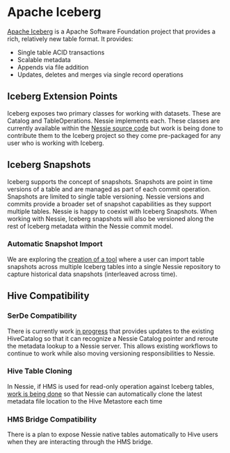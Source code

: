 # Apache Iceberg

[Apache Iceberg](https://iceberg.apache.org/) is a Apache Software Foundation project that provides a rich, relatively new 
table format. It provides:

* Single table ACID transactions
* Scalable metadata
* Appends via file addition
* Updates, deletes and merges via single record operations

## Iceberg Extension Points

Iceberg exposes two primary classes for working with datasets. These are Catalog and 
TableOperations. Nessie implements each. These classes are currently available within 
the [Nessie source code](https://github.com/projectnessie/nessie/tree/main/clients/iceberg/src/main/java/com/dremio/nessie/iceberg) 
but work is being done to contribute them to the Iceberg project so they come pre-packaged
for any user who is working with Iceberg.

## Iceberg Snapshots

Iceberg supports the concept of snapshots. Snapshots are point in time versions of 
a table and are managed as part of each commit operation. Snapshots are limited to 
single table versioning. Nessie versions and commits provide a broader set of snapshot 
capabilities as they support multiple tables. Nessie is happy to 
coexist with Iceberg Snapshots. When working with Nessie, Iceberg snapshots will also 
be versioned along the rest of Iceberg metadata within the Nessie commit model. 

### Automatic Snapshot Import
We are exploring the [creation of a tool](https://github.com/projectnessie/nessie/issues/126) where a 
user can import table snapshots across multiple Iceberg tables into a single Nessie
repository to capture historical data snapshots (interleaved across time). 

## Hive Compatibility


### SerDe Compatibility

There is currently work [in progress](https://github.com/projectnessie/nessie/issues/124) that 
provides updates to the existing HiveCatalog so that it can recognize a Nessie Catalog 
pointer and reroute the metadata lookup to a Nessie server. This allows existing workflows 
to continue to work while also moving versioning responsibilities to Nessie.

### Hive Table Cloning

In Nessie, if HMS is used for read-only operation against Iceberg tables, [work is being 
done](https://github.com/projectnessie/nessie/issues/125) so that Nessie can automatically 
clone the latest metadata file location to the Hive Metastore each time  

### HMS Bridge Compatibility

There is a plan to expose Nessie native tables automatically to Hive users when they 
are interacting through the HMS bridge.
